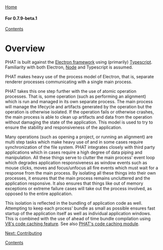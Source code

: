 [Home](https://chgibb.github.io/PHATDocs/)

#### For 0.7.9-beta.1
[Contents](https://chgibb.github.io/PHATDocs/docs/releases/0.7.9-beta.1/home)

# Overview
PHAT is built against the [Electron framework](https://electron.atom.io/) using (primarily) [Typescript](https://www.typescriptlang.org/). Familiarity with both Electron, [Node](https://nodejs.org/en/) and Typescript is assumed.

PHAT makes heavy use of the process model of Electron, that is, separate renderer processes communicating with a single main process. 

PHAT takes this one step further with the use of atomic operation processes. That is, some operation (such as performing an alignment) which is run and managed in its own separate process. The main process will manage the lifecycle and artifacts generated by the operation but the operation is otherwise isolated. If the operation fails or otherwise crashes, the main process is able to clean up artifacts and data from the operation without damaging the state of the application. This model is used to try to ensure the stability and responsiveness of the application. 

Many operations (such as opening a project, or running an alignment) are multi step tasks which make heavy use of and in some cases require synchronization of the file system. PHAT integrates closely with third party applications which in cases require a high degree of data piping and manipulation. All these things serve to clutter the main process' event loop which degrades application responsiveness as window events such as mouse clicks, moves and focus/unfocus all fire events which must wait for a response from the main process. By isolating all these things into their own processes, it ensures that the main process remains uncluttered and the application responsive. It also ensures that things like out of memory exceptions or extreme failure cases will take out the process involved, as opposed to the entire application.

This isolation is reflected in the bundling of application code as well. Attempting to keep each process' bundle as small as possible ensures fast startup of the application itself as well as individual application windows. This is combined with the use of ahead of time bundle compilation using [V8's code caching feature](https://v8project.blogspot.ca/2015/07/code-caching.html). See also [PHAT's code caching module](https://github.com/chgibb/PHAT/blob/0.7.9-beta.1/src/req/bootStrapCodeCache.ts).  

[Next: Contributing](https://chgibb.github.io/PHATDocs/docs/releases/0.7.9-beta.1/contributingGuide)

[Contents](https://chgibb.github.io/PHATDocs/docs/releases/0.7.9-beta.1/home)